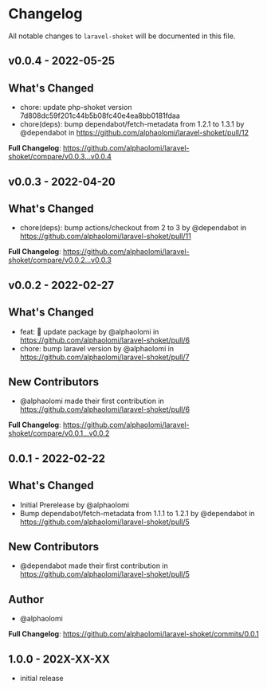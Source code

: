 # Changelog

All notable changes to `laravel-shoket` will be documented in this file.

## v0.0.4 - 2022-05-25

## What's Changed

- chore: update php-shoket version 7d808dc59f201c44b5b08fc40e4ea8bb0181fdaa
- chore(deps): bump dependabot/fetch-metadata from 1.2.1 to 1.3.1 by @dependabot in https://github.com/alphaolomi/laravel-shoket/pull/12

**Full Changelog**: https://github.com/alphaolomi/laravel-shoket/compare/v0.0.3...v0.0.4

## v0.0.3 - 2022-04-20

## What's Changed

- chore(deps): bump actions/checkout from 2 to 3 by @dependabot in https://github.com/alphaolomi/laravel-shoket/pull/11

**Full Changelog**: https://github.com/alphaolomi/laravel-shoket/compare/v0.0.2...v0.0.3

## v0.0.2 - 2022-02-27

## What's Changed

- feat: 🎸 update package by @alphaolomi in https://github.com/alphaolomi/laravel-shoket/pull/6
- chore: bump laravel version by @alphaolomi in https://github.com/alphaolomi/laravel-shoket/pull/7

## New Contributors

- @alphaolomi made their first contribution in https://github.com/alphaolomi/laravel-shoket/pull/6

**Full Changelog**: https://github.com/alphaolomi/laravel-shoket/compare/v0.0.1...v0.0.2

## 0.0.1 - 2022-02-22

## What's Changed

- Initial Prerelease by @alphaolomi
- Bump dependabot/fetch-metadata from 1.1.1 to 1.2.1 by @dependabot in https://github.com/alphaolomi/laravel-shoket/pull/5

## New Contributors

- @dependabot made their first contribution in https://github.com/alphaolomi/laravel-shoket/pull/5

## Author

- @alphaolomi

**Full Changelog**: https://github.com/alphaolomi/laravel-shoket/commits/0.0.1

## 1.0.0 - 202X-XX-XX

- initial release

